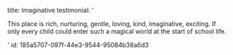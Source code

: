 title: Imaginative
testimonial: '<p>This place is rich, nurturing, gentle, loving, kind, imaginative, exciting. If only every child could enter such a magical world at the start of school life.</p>'
id: 185a5707-097f-44e3-9544-95084b38a6d3
